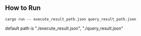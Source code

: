 ## How to Run
```shell
cargo run -- execute_result_path.json query_result_path.json
```

default path is "./execute_result.json", "./query_result.json"
